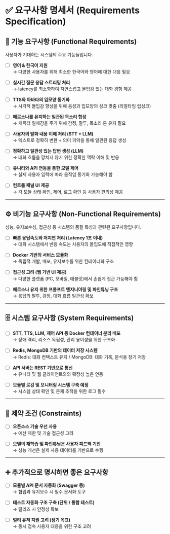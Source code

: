 # ✅ 요구사항 명세서 (Requirements Specification)

## 📌 기능 요구사항 (Functional Requirements)
사용자가 기대하는 시스템의 주요 기능들입니다.

- [ ] **영어 & 한국어 지원**  
  → 다양한 사용자를 위해 최소한 한국어와 영어에 대한 대응 필요

- [ ] **실시간 질문 응답 스트리밍 처리**  
  → latency를 최소화하여 자연스럽고 몰입감 있는 대화 경험 제공

- [ ] **TTS와 아바타의 입모양 동기화**  
  → 시각적 몰입감 향상을 위해 음성과 입모양의 싱크 맞춤 (리얼타임 립싱크)

- [ ] **페르소나를 유지하는 일관된 목소리 합성**  
  → 캐릭터 일체감을 주기 위해 감정, 말투, 목소리 톤 유지 필요

- [ ] **사용자의 발화 내용 이해 처리 (STT + LLM)**  
  → 텍스트로 정확히 변환 + 의미 파악을 통해 일관된 응답 생성

- [ ] **정확하고 일관성 있는 답변 생성 (LLM)**  
  → 대화 흐름을 망치지 않기 위한 정확한 맥락 이해 및 반응

- [ ] **유니티와 API 연동을 통한 모델 제어**  
  → 실제 사용자 입력에 따라 움직임 동기화 가능해야 함

- [ ] **컨트롤 패널 UI 제공**  
  → 각 모듈 상태 확인, 제어, 로그 확인 등 사용자 편의성 제공

---

## ⚙️ 비기능 요구사항 (Non-Functional Requirements)
성능, 유지보수성, 접근성 등 시스템의 품질 특성과 관련된 요구사항입니다.

- [ ] **빠른 응답속도와 저지연 처리 (Latency 1초 이내)**  
  → 대화 시스템에서 반응 속도는 사용자의 몰입도에 직접적인 영향

- [ ] **Docker 기반의 서비스 모듈화**  
  → 독립적 개발, 배포, 유지보수를 위한 컨테이너화 구조

- [ ] **접근성 고려 (웹 기반 UI 제공)**  
  → 다양한 플랫폼 (PC, 모바일, 태블릿)에서 손쉽게 접근 가능해야 함

- [ ] **페르소나 유지 위한 프롬프트 엔지니어링 및 파인튜닝 구조**  
  → 응답의 말투, 감정, 대화 흐름 일관성 확보

---

## 🗄 시스템 요구사항 (System Requirements)

- [ ] **STT, TTS, LLM, 제어 API 등 Docker 컨테이너 분리 배포**  
  → 장애 격리, 리소스 독립성, 관리 용이성을 위한 구조화

- [ ] **Redis, MongoDB 기반의 데이터 저장 시스템**  
  → Redis: 대화 컨텍스트 유지 / MongoDB: 대화 기록, 분석용 장기 저장

- [ ] **API 서버는 REST 기반으로 통신**  
  → 유니티 및 웹 클라이언트와의 확장성 높은 연동

- [ ] **모듈별 로깅 및 모니터링 시스템 구축 예정**  
  → 시스템 상태 확인 및 문제 추적을 위한 로그 필수

---

## 🚫 제약 조건 (Constraints)

- [ ] **오픈소스 기술 우선 사용**  
  → 예산 제한 및 기술 접근성 고려

- [ ] **모델의 재학습 및 파인튜닝은 사용자 피드백 기반**  
  → 성능 개선은 실제 사용 데이터를 기반으로 수행

---

## ➕ 추가적으로 명시하면 좋은 요구사항

- [ ] **모듈별 API 문서 자동화 (Swagger 등)**  
  → 협업과 유지보수 시 필수 문서화 도구

- [ ] **테스트 자동화 구조 구축 (단위 / 통합 테스트)**  
  → 릴리즈 시 안정성 확보

- [ ] **멀티 유저 지원 고려 (장기 목표)**  
  → 동시 접속 사용자 대응을 위한 구조 고려

